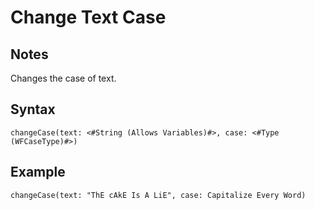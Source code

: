 # Change Text Case

## Notes
Changes the case of text.

## Syntax

```
changeCase(text: <#String (Allows Variables)#>, case: <#Type (WFCaseType)#>)
```

## Example
```
changeCase(text: "ThE cAkE Is A LiE", case: Capitalize Every Word)
```